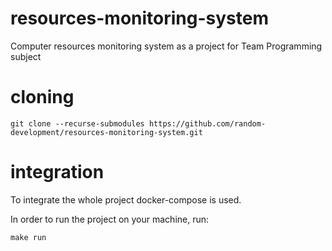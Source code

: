 # resources-monitoring-system
Computer resources monitoring system as a project for Team Programming subject

# cloning
```
git clone --recurse-submodules https://github.com/random-development/resources-monitoring-system.git
```

# integration
To integrate the whole project docker-compose is used.

In order to run the project on your machine, run:
```
make run
```